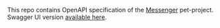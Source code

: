 This repo contains OpenAPI specification of the [Messenger](https://github.com/barpav/messenger) pet-project. Swagger UI version [available here](https://barpav.github.io/msg-api-spec).